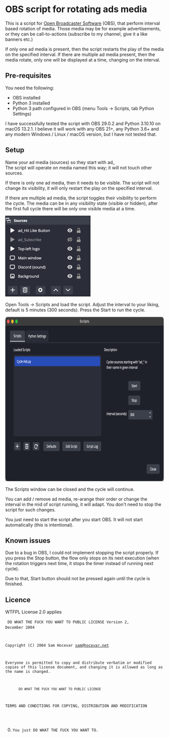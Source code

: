 # OBS script for rotating ads media

This is a script for [Open Broadcaster Software](https://obsproject.com/) (OBS), that perform interval based rotation of media. Those media may be for example advertisements, or they can be call-to-actions (subscribe to my channel, give it a like banners etc.)

If only one ad media is present, then the script restarts the play of the media on the specified interval. If there are multiple ad media present, then the media rotate, only one will be displayed at a time, changing on the interval.

## Pre-requisites

You need the following:

* OBS installed
* Python 3 installed
* Python 3 path configured in OBS (menu Tools → Scripts, tab Python Settings)

I have successfully tested the script with OBS 29.0.2 and Python 3.10.10 on macOS 13.2.1. I believe it will work with any OBS 21+, any Python 3.6+ and any modern Windows / Linux / macOS version, but I have not tested that.

## Setup

Name your ad media (sources) so they start with ad_<br />
The script will operate on media named this way; it will not touch other sources.

If there is only one ad media, then it needs to be visible. The script will not change its visibility, it will only restart the play on the specified interval.

If there are multiple ad media, the script toggles their visibility to perform the cycle. The media can be in any visibility state (visible or hidden), after the first full cycle there will be only one visible media at a time.

<img src="img/sources.jpg" alt="OBS Sources" width="271" height="256" />

Open Tools → Scripts and load the script. Adjust the interval to your liking, default is 5 minutes (300 seconds). Press the Start to run the cycle.

<img src="img/scripts.png" alt="OBS Scripts dialogue" width="776" height="521" />

The Scripts window can be closed and the cycle will continue.

You can add / remove ad media, re-arange their order or change the interval in the mid of script running, it will adapt. You don't need to stop the script for such changes.

You just need to start the script after you start OBS. It will not start automatically (this is intentional).

## Known issues

Due to a bug in OBS, I could not implement stopping the script properly. If you press the Stop button, the flow only stops on its next execution (when the rotation triggers next time, it stops the timer instead of running next cycle).

Due to that, Start button should not be pressed again until the cycle is finished.

## Licence

WTFPL License 2.0 applies

<code>           DO WHAT THE FUCK YOU WANT TO PUBLIC LICENSE
                   Version 2, December 2004

Copyright (C) 2004 Sam Hocevar <sam@hocevar.net>

Everyone is permitted to copy and distribute verbatim or modified
copies of this license document, and changing it is allowed as long
as the name is changed.

           DO WHAT THE FUCK YOU WANT TO PUBLIC LICENSE
  TERMS AND CONDITIONS FOR COPYING, DISTRIBUTION AND MODIFICATION

 0. You just DO WHAT THE FUCK YOU WANT TO.</code>
